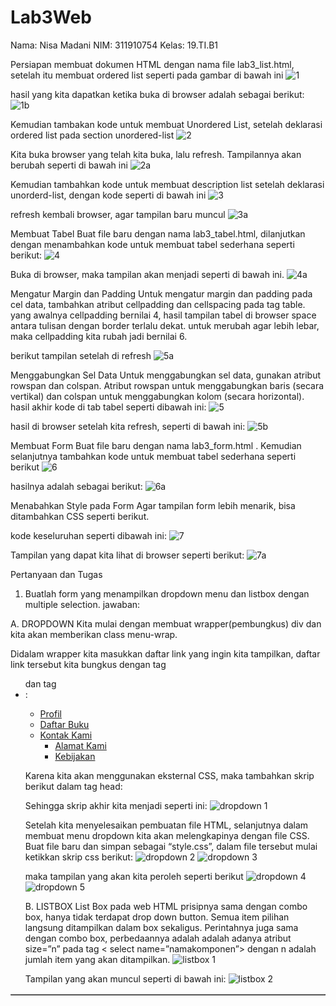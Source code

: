 # Lab3Web

Nama: Nisa Madani
NIM: 311910754
Kelas: 19.TI.B1

Persiapan membuat dokumen HTML dengan nama file lab3_list.html, setelah itu membuat ordered list seperti pada gambar di bawah ini
![1](https://user-images.githubusercontent.com/81978276/114298759-20e38480-9ae2-11eb-967e-8f0ec5c6d070.png)

hasil yang kita dapatkan ketika buka di browser adalah sebagai berikut:
![1b](https://user-images.githubusercontent.com/81978276/114298761-22ad4800-9ae2-11eb-9a23-3c504056d8ba.png)

Kemudian tambakan kode untuk membuat Unordered List, setelah deklarasi ordered list pada 
section unordered-list
![2](https://user-images.githubusercontent.com/81978276/114298762-24770b80-9ae2-11eb-9df9-729f1c738224.png)

Kita buka browser yang telah kita buka, lalu refresh. Tampilannya akan berubah seperti di bawah ini
![2a](https://user-images.githubusercontent.com/81978276/114298764-24770b80-9ae2-11eb-8600-da03d706c1c3.png)

Kemudian tambahkan kode untuk membuat description list setelah deklarasi unorderd-list, dengan kode seperti di bawah ini
![3](https://user-images.githubusercontent.com/81978276/114298765-250fa200-9ae2-11eb-923d-d84b06d3d4a5.png)

refresh kembali browser, agar tampilan baru muncul
![3a](https://user-images.githubusercontent.com/81978276/114298766-25a83880-9ae2-11eb-9223-66a3d4f51b3e.png)

Membuat Tabel
Buat file baru dengan nama lab3_tabel.html, dilanjutkan dengan menambahkan kode untuk membuat tabel sederhana seperti berikut:
![4](https://user-images.githubusercontent.com/81978276/114298767-2640cf00-9ae2-11eb-94f7-a09edf4d007f.png)

Buka di browser, maka tampilan akan menjadi seperti di bawah ini. 
![4a](https://user-images.githubusercontent.com/81978276/114298768-26d96580-9ae2-11eb-958a-488d774cc3aa.png)

  Mengatur Margin dan Padding
Untuk mengatur margin dan padding pada cel data, tambahkan atribut cellpadding dan 
cellspacing pada tag table. yang awalnya cellpadding bernilai 4, hasil tampilan tabel di browser space antara tulisan dengan border terlalu dekat. untuk merubah agar lebih lebar, maka cellpadding kita rubah jadi bernilai 6.

<table border="1" cellpadding="6" cellspacing="0">
  
berikut tampilan setelah di refresh
![5a](https://user-images.githubusercontent.com/81978276/114298770-280a9280-9ae2-11eb-9bfc-ed6fd93c4292.png)

Menggabungkan Sel Data
Untuk menggabungkan sel data, gunakan atribut rowspan dan colspan. Atribut rowspan untuk 
menggabungkan baris (secara vertikal) dan colspan untuk menggabungkan kolom (secara 
horizontal). hasil akhir kode di tab tabel seperti dibawah ini:
![5](https://user-images.githubusercontent.com/81978276/114298769-2771fc00-9ae2-11eb-9713-cb07a98dfecd.png)

hasil di browser setelah kita refresh, seperti di bawah ini:
![5b](https://user-images.githubusercontent.com/81978276/114298771-28a32900-9ae2-11eb-8d2d-a27f82734203.png)

Membuat Form
Buat file baru dengan nama lab3_form.html . Kemudian selanjutnya tambahkan kode untuk membuat tabel sederhana seperti berikut
![6](https://user-images.githubusercontent.com/81978276/114298772-2f31a080-9ae2-11eb-9f8a-c5b907033cac.png)

hasilnya adalah sebagai berikut:
![6a](https://user-images.githubusercontent.com/81978276/114298774-2fca3700-9ae2-11eb-956b-497490710970.png)

Menabahkan Style pada Form
Agar tampilan form lebih menarik, bisa ditambahkan CSS seperti berikut.

<style>
 form p > label {
 display: inline-block;
 width: 100px;
 }
 form input[type="text"], form textarea {
 border: 1px solid #197a43;
 }
 form input[type="submit"] {
 border: 1px solid #197a43;
 background-color: #197a43;
 color: #ffffff;
 font-weight: bold;
 padding: 5px 15px;
 }
</style>

kode keseluruhan seperti dibawah ini:
![7](https://user-images.githubusercontent.com/81978276/114298775-3062cd80-9ae2-11eb-803f-737a0f9358e2.png)

Tampilan yang dapat kita lihat di browser seperti berikut:
![7a](https://user-images.githubusercontent.com/81978276/114298776-30fb6400-9ae2-11eb-9334-58246f6d08b3.png)

Pertanyaan dan Tugas
1. Buatlah form yang menampilkan dropdown menu dan listbox dengan multiple selection.
jawaban: 

A. DROPDOWN
Kita mulai dengan membuat wrapper(pembungkus) div dan kita akan memberikan class menu-wrap.

<!doctype html>
 
<html lang="en">
  <head>
    <meta charset="utf-8">
    <title>Judul Halaman Saya</title>
  </head>
<body>
  <div class="menu-wrap">

  </div>
</body>
</html>

Didalam wrapper kita masukkan daftar link yang ingin kita tampilkan, daftar link tersebut kita bungkus dengan tag <ul> dan tag <li>:
  <ul>
		<li><a href="Profil.html">Profil</a></li>
		<li><a href="Daftar Buku.html">Daftar Buku</a></li>
		<li><a href="kontak.html">Kontak Kami</a>
			<ul>
				<li><a href="alamat.html">Alamat Kami</a></li>
				<li><a href="kebijakan.html">Kebijakan</a></li>
			</ul>
		</li>
	</ul>
  
  Karena kita akan menggunakan eksternal CSS, maka tambahkan skrip berikut dalam tag head:
   <link rel="stylesheet" type="text/css" href="style.css" media="all" />
   
   Sehingga skrip akhir kita menjadi seperti ini:
![dropdown 1](https://user-images.githubusercontent.com/81978276/114298777-3193fa80-9ae2-11eb-9990-613054fcae67.png)

Setelah kita menyelesaikan pembuatan file HTML, selanjutnya dalam membuat menu dropdown kita akan melengkapinya dengan file CSS. Buat file baru dan simpan sebagai “style.css”, dalam file tersebut mulai ketikkan skrip css berikut:
![dropdown 2](https://user-images.githubusercontent.com/81978276/114298780-35c01800-9ae2-11eb-915b-ffc7b0c76f2a.png)
![dropdown 3](https://user-images.githubusercontent.com/81978276/114298781-36f14500-9ae2-11eb-8cc0-c12640d3bbb5.png)

maka tampilan yang akan kita peroleh seperti berikut
![dropdown 4](https://user-images.githubusercontent.com/81978276/114298782-3789db80-9ae2-11eb-88f8-1768d48150e8.png)
![dropdown 5](https://user-images.githubusercontent.com/81978276/114298783-38bb0880-9ae2-11eb-84ba-28f9416453c8.png)

B. LISTBOX
List Box pada web HTML prisipnya sama dengan combo box, hanya tidak terdapat drop down button. Semua item pilihan langsung
ditampilkan dalam box sekaligus. Perintahnya juga sama dengan combo box, perbedaannya adalah adalah adanya atribut size=”n”
pada tag < select name=”namakomponen”> dengan n adalah jumlah item yang akan ditampilkan.
![listbox 1](https://user-images.githubusercontent.com/81978276/114298784-39539f00-9ae2-11eb-8a92-5e60cb1d4282.png)

Tampilan yang akan muncul seperti di bawah ini:
![listbox 2](https://user-images.githubusercontent.com/81978276/114298787-39ec3580-9ae2-11eb-9f18-14a4915d040e.png)
